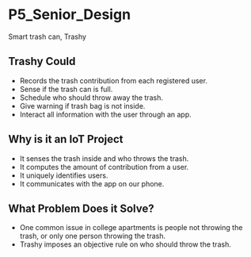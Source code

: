 # P5_Senior_Design
Smart trash can, Trashy

## Trashy Could
* Records the trash contribution from each registered user.
* Sense if the trash can is full.
* Schedule who should throw away the trash.
* Give warning if trash bag is not inside.
* Interact all information with the user through an app.

## Why is it an IoT Project
* It senses the trash inside and who throws the trash.
* It computes the amount of contribution from a user.
* It uniquely identifies users.
* It communicates with the app on our phone.

## What Problem Does it Solve?
* One common issue in college apartments is people not throwing the trash, or only one person throwing the trash.
* Trashy imposes an objective rule on who should throw the trash.